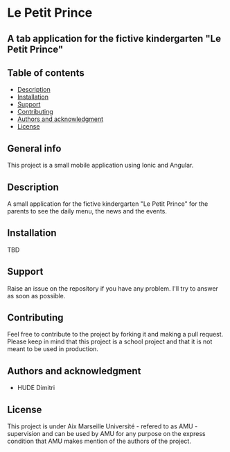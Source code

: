# Le Petit Prince
## A tab application for the fictive kindergarten "Le Petit Prince"

## Table of contents
* [Description](#description)
* [Installation](#installation)
* [Support](#support)
* [Contributing](#contributing)
* [Authors and acknowledgment](#authors-and-acknowledgment)
* [License](#license)

## General info 
This project is a small mobile application using Ionic and Angular.

## Description
A small application for the fictive kindergarten "Le Petit Prince" for the parents to see the daily menu, the news and the events.

## Installation
TBD

## Support
Raise an issue on the repository if you have any problem.
I'll try to answer as soon as possible.

## Contributing
Feel free to contribute to the project by forking it and making a pull request.
Please keep in mind that this project is a school project and that it is not meant to be used in production.

## Authors and acknowledgment
- HUDE Dimitri

## License
This project is under Aix Marseille Université - refered to as AMU - supervision and can be used by AMU for any purpose on the express condition that AMU makes mention of the authors of the project.
